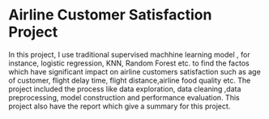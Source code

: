 # Airline Customer Satisfaction Project
In this project, I use traditional supervised machhine learning model , for instance, logistic regression, KNN, Random Forest etc. to find the factos which have significant impact on airline customers satisfaction such as age of customer, flight delay time, flight distance,airline food quality etc. The project included the process like data exploration, data cleaning ,data preprocessing, model construction and performance evaluation. This project also have the report which give a summary for this project.
